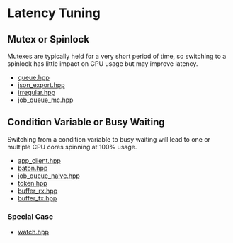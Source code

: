# Latency Tuning

## Mutex or Spinlock

Mutexes are typically held for a very short period of time, so switching to a spinlock has little impact on CPU usage but may improve latency.

- [queue.hpp](/lib/include/dectnrp/application/queue/queue.hpp)
- [json_export.hpp](/lib/include/dectnrp/common/json/json_export.hpp)
- [irregular.hpp](/lib/include/dectnrp/phy/pool/irregular.hpp)
- [job_queue_mc.hpp](/lib/include/dectnrp/phy/pool/job_queue_mc.hpp)

## Condition Variable or Busy Waiting

Switching from a condition variable to busy waiting will lead to one or multiple CPU cores spinning at 100% usage.

- [app_client.hpp](/lib/include/dectnrp/application/app_client.hpp)
- [baton.hpp](/lib/include/dectnrp/phy/pool/baton.hpp)
- [job_queue_naive.hpp](/lib/include/dectnrp/phy/pool/job_queue_naive.hpp)
- [token.hpp](/lib/include/dectnrp/phy/pool/token.hpp)
- [buffer_rx.hpp](/lib/include/dectnrp/radio/buffer_rx.hpp)
- [buffer_tx.hpp](/lib/include/dectnrp/radio/buffer_tx.hpp)

### Special Case

- [watch.hpp](/lib/include/dectnrp/common/thread/watch.hpp)
